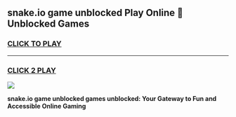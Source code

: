 
## snake.io game unblocked Play Online 👋 Unblocked Games
<h3>
<a href="https://premium.freeplayer.one?title=snake.io_game_unblocked&ref=19F">CLICK TO PLAY</a></h3>
<hr>

<h3>
<a href="https://premium.freeplayer.one?title=snake.io_game_unblocked&ref=19F">CLICK 2 PLAY</a>
  
</h3>

<a href="https://premium.freeplayer.one?title=snake.io_game_unblocked&ref=19F"><img src="https://clearcache.store/games.png"></a>


**snake.io game unblocked games unblocked: Your Gateway to Fun and Accessible Online Gaming**
